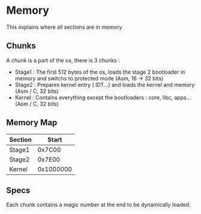 # Memory

This explains where all sections are in memory

## Chunks

A chunk is a part of the os, there is 3 chunks :

- Stage1 : The first 512 bytes of the os, loads the stage 2 bootloader in memory and switchs to protected mode (Asm, 16 -> 32 bits)
- Stage2 : Prepares kernel entry ( IDT...) and loads the kernel and memory (Asm / C, 32 bits)
- Kernel : Contains everything except the bootloaders : core, libc, apps... (Asm / C, 32 bits) 

## Memory Map

| Section   | Start       |
| -------   | -----       |
| Stage1    | 0x7C00      |
| Stage2    | 0x7E00      |
| Kernel    | 0x1000000   |

## Specs

Each chunk contains a magic number at the end to be dynamically loaded.
